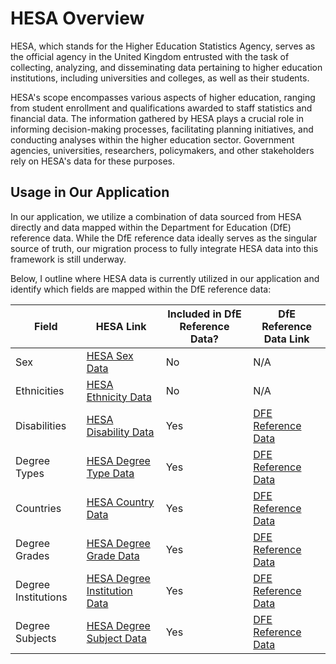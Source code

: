 # HESA Overview

HESA, which stands for the Higher Education Statistics Agency, serves as the official agency in the United Kingdom entrusted with the task of collecting, analyzing, and disseminating data pertaining to higher education institutions, including universities and colleges, as well as their students.

HESA's scope encompasses various aspects of higher education, ranging from student enrollment and qualifications awarded to staff statistics and financial data. The information gathered by HESA plays a crucial role in informing decision-making processes, facilitating planning initiatives, and conducting analyses within the higher education sector. Government agencies, universities, researchers, policymakers, and other stakeholders rely on HESA's data for these purposes.

## Usage in Our Application

In our application, we utilize a combination of data sourced from HESA directly and data mapped within the Department for Education (DfE) reference data. While the DfE reference data ideally serves as the singular source of truth, our migration process to fully integrate HESA data into this framework is still underway.

Below, I outline where HESA data is currently utilized in our application and identify which fields are mapped within the DfE reference data:

| Field                             | HESA Link                                                             | Included in DfE Reference Data? | DfE Reference Data Link                                                                                     |
|-----------------------------------|-----------------------------------------------------------------------|---------------------------------|------------------------------------------------------------------------------------------------------------|
| Sex                               | [HESA Sex Data](https://www.hesa.ac.uk/collection/c23053/e/sexid)                         | No                     | N/A                                                                                                         |
| Ethnicities                       | [HESA Ethnicity Data](https://www.hesa.ac.uk/collection/c19053/e/ethnic)                           | No                     | N/A                                                                                                         |
| Disabilities                      | [HESA Disability Data](https://www.hesa.ac.uk/collection/c23053/e/disable)                       | Yes                      | [DFE Reference Data](https://github.com/DFE-Digital/dfe-reference-data/blob/main/docs/lists_equality_and_diversity.md) |
| Degree Types                      | [HESA Degree Type Data](https://www.hesa.ac.uk/collection/c23053/e/degtype)                       | Yes                      | [DFE Reference Data](https://github.com/DFE-Digital/dfe-reference-data/blob/main/docs/lists_degree_types.md)       |
| Countries                         | [HESA Country Data](https://www.hesa.ac.uk/collection/c23053/e/degctry)                       | Yes                      | [DFE Reference Data](https://github.com/DFE-Digital/dfe-reference-data/blob/main/docs/lists_countries_and_territories.md) |
| Degree Grades                     | [HESA Degree Grade Data](https://www.hesa.ac.uk/collection/c23053/e/degclss)                       | Yes                      | [DFE Reference Data](https://github.com/DFE-Digital/dfe-reference-data/blob/main/docs/lists_degrees.md#dfereferencedatadegreesgrades) |
| Degree Institutions               | [HESA Degree Institution Data](https://www.hesa.ac.uk/collection/c23053/e/degest)                         | Yes                      | [DFE Reference Data](https://github.com/DFE-Digital/dfe-reference-data/blob/main/docs/lists_degrees.md#dfereferencedatadegreesinstitutions) |
| Degree Subjects                   | [HESA Degree Subject Data](https://www.hesa.ac.uk/collection/c23053/e/degsbj)                         | Yes                      | [DFE Reference Data](https://github.com/DFE-Digital/dfe-reference-data/blob/main/docs/lists_degrees.md#dfereferencedatadegreessubjects) |

